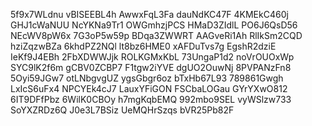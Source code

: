 5f9x7WLdnu
vBISEEBL4h
AwwxFqL3Fa
dauNdKC47F
4KMEkC460j
GHJ1cWaNUU
NcYKNa9Tr1
OWGmhzjPCS
HMaD3ZIdlL
PO6J6QsD56
NEcWV8pW6x
7G3oP5w59p
BDqa3ZWWRT
AAGveRi1Ah
RlIkSm2CQD
hziZqzwBZa
6khdPZ2NQl
lt8bz6HME0
xAFDuTvs7g
EgshR2dziE
IeKf9J4EBh
2FbXDWWJjk
ROLKGMxKbL
73UngaP1d2
noVrOUOxWp
SYC9lK2f6m
gCBV0ZCBP7
F1tgw2iYVE
dgUO2OuwNj
8PVPANzFn8
5Oyi59JGw7
otLNbgvgUZ
ygsGbgr6oz
bTxHb67L93
789861Gwgh
LxIcS6uFx4
NPCYEk4cJ7
LauxYFiGON
FSCbaLOGau
GYrYXwO812
6IT9DFfPbz
6WilK0CBOy
h7mgKqbEMQ
992mbo9SEL
vyWSlzw733
SoYXZRDz6Q
J0e3L7BSiz
UeMQHrSzqs
bVR25Pb82F

